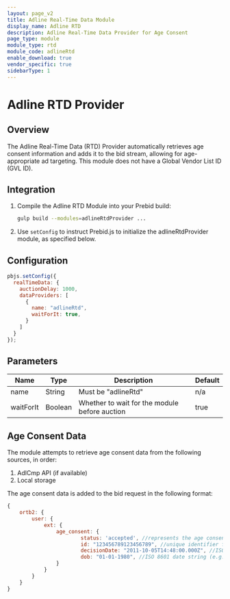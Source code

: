 ```yaml
---
layout: page_v2
title: Adline Real-Time Data Module
display_name: Adline RTD
description: Adline Real-Time Data Provider for Age Consent
page_type: module
module_type: rtd
module_code: adlineRtd
enable_download: true
vendor_specific: true
sidebarType: 1
---
```


# Adline RTD Provider

## Overview

The Adline Real-Time Data (RTD) Provider automatically retrieves age consent information and adds it to the bid stream, allowing for age-appropriate ad targeting. This module does not have a Global Vendor List ID (GVL ID).

## Integration

1. Compile the Adline RTD Module into your Prebid build:

    ```bash
    gulp build --modules=adlineRtdProvider ...
    ```

2. Use `setConfig` to instruct Prebid.js to initialize the adlineRtdProvider module, as specified below.

## Configuration

```javascript
pbjs.setConfig({
  realTimeData: {
    auctionDelay: 1000,
    dataProviders: [
      {
        name: "adlineRtd",
        waitForIt: true,
      }
    ]
  }
});
```

## Parameters

| Name      | Type    | Description                                  | Default |
|-----------|---------|----------------------------------------------|---------|
| name      | String  | Must be "adlineRtd"                          | n/a     |
| waitForIt | Boolean | Whether to wait for the module before auction | true    |

## Age Consent Data

The module attempts to retrieve age consent data from the following sources, in order:

1. AdlCmp API (if available)
2. Local storage

The age consent data is added to the bid request in the following format:

```javascript
{
    ortb2: {
        user: {
            ext: {
                age_consent: {
                        status: 'accepted', //represents the age consent status.
                        id: "123456789123456789", //unique identifier for the consent decision // Optional
                        decisionDate: "2011-10-05T14:48:00.000Z", //ISO 8601 date string (e.g.,"2011-10-05T14:48:00.000Z") // Optional, represents the date when the age consent decision was made
                        dob: "01-01-1980", //ISO 8601 date string (e.g., "01-01-1980") // Optional, represents the user's date of birth if provided
                }
            }
        }
    }
}
```
